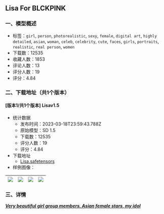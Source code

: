 ## Lisa For BLCKPINK
### 一、模型概述

- 标签：`girl`, `person`, `photorealistic`, `sexy`, `female`, `digital art`, `highly detailed`, `asian`, `woman`, `celeb`, `celebrity`, `cute`, `faces`, `girls`, `portraits`, `realistic`, `real person`, `women`
- 下载数：12535
- 收藏人数：1853
- 评论人数：13
- 评分人数：19
- 评分：4.84

### 二、下载地址（共1个版本）

#### [版本1/共1个版本] Lisav1.5

- 统计数据
  - 发布时间：2023-03-18T23:59:43.788Z
  - 原始模型：SD 1.5
  - 下载数：12535
  - 评分人数：19
  - 评分：4.84
- 下载地址
  - [Lisa.safetensors](https://civitai.com/api/download/models/17515)
- 样例图像：

| <img src="https://image.civitai.com/xG1nkqKTMzGDvpLrqFT7WA/c4ae7ba2-2437-428c-3ab4-e9d017f4db00/width=450/178462.jpeg" /> | <img src="https://image.civitai.com/xG1nkqKTMzGDvpLrqFT7WA/368ccdf7-18ba-4782-f1a4-3ea32914b400/width=450/178455.jpeg" /> | <img src="https://image.civitai.com/xG1nkqKTMzGDvpLrqFT7WA/af8683bc-dcfe-44d3-4614-332f1c142600/width=450/178461.jpeg" /> | <img src="https://image.civitai.com/xG1nkqKTMzGDvpLrqFT7WA/8d162741-6ca5-4b1d-09a0-991bdac73300/width=450/178460.jpeg" /> |
| ---- | ---- | ---- | ---- |


### 三、详情
<p><strong><em><u>Very beautiful girl group members, Asian female stars, my idol</u></em></strong></p>